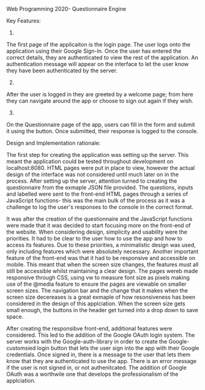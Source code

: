 Web Programming 2020- Questionnaire Engine

Key Features:

1. 
The first page of the applicaiton is the login page. The user logs onto the application using their Google Sign-In. Once the user has entered the correct details, they are authenticated to view the rest of the application. An authentication message will appear on the interface to let the user know they have been authenticated by the server. 

2. 
After the user is logged in they are greeted by a welcome page; from here they can navigate around the app or choose to sign out again if they wish. 

3. 
On the Questionnaire page of the app, users can fill in the form and submit it using the button. Once submitted, their response is logged to the console. 


Design and Implementation rationale:

The first step for creating the application was setting up the server. This meant the application could be tested throughout development on localhost:8080. HTML pages were put in place to view, however the actual design of the interface was not considered until much later on in the process. After setting up the server, attention turned to creating the questionnaire from the exmaple JSON file provided. The questions, inputs and labelled were sent to the front-end HTML pages through a series of JavaScript functions- this was the main bulk of the process as it was a challenge to log the user's responses to the console in the correct format. 

It was after the creation of the questionnaire and the JavaScript functions were made that it was decided to start focusing more on the front-end of the website. When considering design, simplicity and usability were the priorities. It had to be clear to the user how to use the app and how to access its features. Due to these priorities, a minimalistic design was used, only including features which were absolutely necessary. Another important feature of the front-end was that it had to be responsive and accessible on mobile. This meant that when the screen size changes, the features must all still be accessible whilst maintaining a clear design. The pages wereb made responsive through CSS, using vw to measure font size as pixels making use of the @media feature to ensure the pages are viewable on smaller screen sizes. The navigation bar and the change that it makes when the screen size decereases is a great exmaple of how resonsiveness has been considered in the design of this applciation. When the screen size gets small enough, the buttons in the header get turned into a drop down to save space. 

After creating the responsibve front-end, additional features were considered. This led to the addition of the Google OAuth login system. The server works with the Google-auth-library in order to create the Google-customsied login button that lets the user sign into the app with their Google credentials. Once signed in, there is a message to the user that lets them know that they are authenticated to use the app. There is an error message if the user is not signed in, or not authenitcated. The addition of Google OAuth was a worthwile one that develops the professionalism of the applciation. 